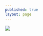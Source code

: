 ```yaml
---
published: true
layout: page
---
```



![]({{site.baseurl}}/data/images/5/atouts/05_ATOUT_POPPP_9.jpg)
